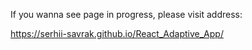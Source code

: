 If you wanna see page in progress, please visit address:

https://serhii-savrak.github.io/React_Adaptive_App/
